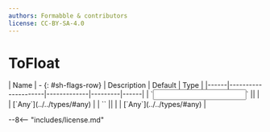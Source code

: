 ```yaml
---
authors: Formabble & contributors
license: CC-BY-SA-4.0
---
```



# ToFloat

<div class="sh-parameters" markdown="1">
| Name | - {: #sh-flags-row} | Description | Default | Type |
|------|---------------------|-------------|---------|------|
| `<input>` || | | [`Any`](../../types/#any) |
| `<output>` || | | [`Any`](../../types/#any) |

</div>



--8<-- "includes/license.md"

